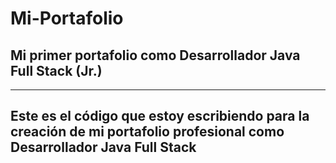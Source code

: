 # Mi-Portafolio
## Mi primer portafolio como Desarrollador Java Full Stack (Jr.)
-----
Este es el código que estoy escribiendo para la creación de mi portafolio profesional como Desarrollador Java Full Stack
-----
